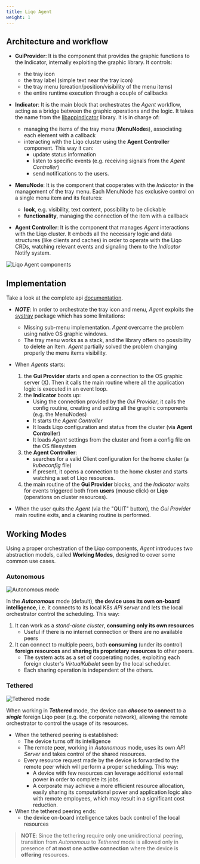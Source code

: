 ```yaml
---
title: Liqo Agent 
weight: 1
---
```


## Architecture and workflow


* **GuiProvider**: It is the component that provides the graphic functions to the Indicator, 
internally exploiting the graphic library. It controls:
    * the tray icon
    * the tray label (simple text near the tray icon)
    * the tray menu (creation/position/visibility of the menu items)
    * the entire runtime execution through a couple of callbacks

* **Indicator**: It is the main block that orchestrates the _Agent_ workflow,
acting as a bridge between the graphic operations and the logic. It takes the name from the 
[libappindicator](https://launchpad.net/libappindicator) library. It is in charge of:
    * managing the items of the tray menu (**MenuNode**s), associating each element with a callback
    * interacting with the Liqo cluster using the **Agent Controller** component. This way it can:
        * update status information
        * listen to specific events (e.g. receiving signals from the _Agent Controller_)
        * send notifications to the users.

* **MenuNode**: It is the component that cooperates with the _Indicator_ in the management of the
tray menu. Each MenuNode has exclusive control on a single menu item and its features:
    * **look**, e.g. visibility, text content, possibility to be clickable
    * **functionality**, managing the connection of the item with a callback

* **Agent Controller**: It is the component that manages _Agent_ interactions with the Liqo cluster.
It embeds all the necessary logic and data structures (like clients and caches) in order to 
operate with the Liqo CRDs, watching relevant events and signaling them to the _Indicator_ Notify system.

![Liqo Agent components](/images/tray-agent/liqo_agent-scheme.png)

## Implementation    
Take a look at the complete api [documentation](https://pkg.go.dev/github.com/liqoTech/liqo/internal/tray-agent).

* **_NOTE_**: In order to orchestrate the tray icon and menu, _Agent_ exploits the 
[systray](https://github.com/getlantern/systray) package which has some limitations:
    * Missing sub-menu implementation. _Agent_ overcame the problem using native OS graphic windows.
    * The tray menu works as a stack, and the library offers no possibility to delete an Item. 
    _Agent_ partially solved the problem changing properly the menu items visibility.

* When _Agents_ starts:
    1. the **Gui Provider** starts and open a connection to the OS graphic server ([X](https://x.org/wiki/)).
    Then it calls the main routine where all the application logic is executed in an event loop.
    2. the **Indicator** boots up:
        * Using the connection provided by the _Gui Provider_, it calls the config routine, creating
        and setting all the graphic components (e.g. the MenuNodes)
        * It starts the _Agent Controller_
        * It loads Liqo configuration and status from the cluster (via **Agent Controller**)
        * It loads _Agent_ settings from the cluster and from a config file on the OS filesystem 
    3. the **Agent Controller**:
        * searches for a valid Client configuration for the home cluster (a _kubeconfig_ file)
        * if present, it opens a connection to the home cluster and starts watching a set of Liqo
        resources.
    4. the main routine of the **Gui Provider** blocks, and the _Indicator_ waits for events triggered
    both from **users** (mouse click) or **Liqo** (operations on cluster resources).
* When the user quits the _Agent_ (via the "QUIT" button), the _Gui Provider_ main routine exits, 
and a cleaning routine is performed.
    
## Working Modes

Using a proper orchestration of the Liqo components, _Agent_ introduces two abstraction models, called
**Working Modes**, designed to cover some common use cases.

### Autonomous

![Autonomous mode](/images/tray-agent/autonomous-mode.png)

In the **_Autonomous_** mode (default), **the device uses its own on-board intelligence**, i.e. it connects to its
local K8s _API server_ and lets the local orchestrator control the scheduling. This way:

1. It can work as a _stand-alone cluster_, **consuming only its own resources**
    * Useful if there is no internet connection or there are no available peers
2. It can connect to multiple peers, both **consuming** (under its control) **foreign resources** 
and **sharing its proprietary resources** to other peers. 
    * The system acts as a set of cooperating nodes, exploiting each foreign cluster's _VirtualKubelet_
    seen by the local scheduler.    
    * Each sharing operation is independent of the others.             

### Tethered

![Tethered mode](/images/tray-agent/tethered-mode.png)

When working in **_Tethered_** mode, the device can **_choose_ to connect** to a **_single_** foreign Liqo peer
(e.g. the corporate network), allowing the remote orchestrator to control the usage of its resources.

* When the tethered peering is established:
    * The device turns off its intelligence
    * The remote peer, working in _Autonomous_ mode, uses its own _API Server_ and takes control
    of the shared resources.
    * Every resource request made by the device is forwarded to the remote peer which will 
    perform a proper scheduling. This way:
        * A device with few resources can leverage additional external power in order to complete its jobs.
        * A corporate may achieve a more efficient resource allocation, easily sharing 
        its computational power and application logic also with remote employees, which may result in 
        a significant cost reduction.
* When the tethered peering ends:
    * the device on-board intelligence takes back control of the local resources      

> **NOTE**: Since the tethering require only one unidirectional peering, transition from _Autonomous_
>to _Tethered_ mode is allowed only in presence of **at most one active connection** where the device is 
>**offering** resources.